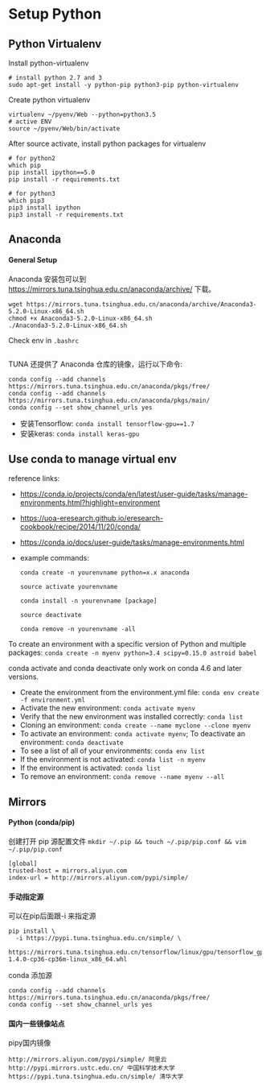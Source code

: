 # Setup Python #


## Python Virtualenv

Install python-virtualenv
```
# install python 2.7 and 3
sudo apt-get install -y python-pip python3-pip python-virtualenv
```

Create python virtualenv

```
virtualenv ~/pyenv/Web --python=python3.5
# active ENV
source ~/pyenv/Web/bin/activate
```

After source activate, install python packages for virtualenv

```
# for python2
which pip
pip install ipython==5.0
pip install -r requirements.txt
```

```
# for python3
which pip3
pip3 install ipython
pip3 install -r requirements.txt
```


## Anaconda


#### General Setup


Anaconda 安装包可以到 https://mirrors.tuna.tsinghua.edu.cn/anaconda/archive/ 下载。

```
wget https://mirrors.tuna.tsinghua.edu.cn/anaconda/archive/Anaconda3-5.2.0-Linux-x86_64.sh
chmod +x Anaconda3-5.2.0-Linux-x86_64.sh
./Anaconda3-5.2.0-Linux-x86_64.sh
```

Check env in ```.bashrc```

```

```

TUNA 还提供了 Anaconda 仓库的镜像，运行以下命令:

```
conda config --add channels https://mirrors.tuna.tsinghua.edu.cn/anaconda/pkgs/free/
conda config --add channels https://mirrors.tuna.tsinghua.edu.cn/anaconda/pkgs/main/
conda config --set show_channel_urls yes
```

- 安装Tensorflow: ```conda install tensorflow-gpu==1.7```
- 安装keras: ```conda install keras-gpu```


## Use conda to manage virtual env

reference links:

* https://conda.io/projects/conda/en/latest/user-guide/tasks/manage-environments.html?highlight=environment 
* https://uoa-eresearch.github.io/eresearch-cookbook/recipe/2014/11/20/conda/
* https://conda.io/docs/user-guide/tasks/manage-environments.html
* example commands:
    
    ```
    conda create -n yourenvname python=x.x anaconda
    
    source activate yourenvname
    
    conda install -n yourenvname [package]
    
    source deactivate
    
    conda remove -n yourenvname -all
    ```



To create an environment with a specific version of Python and multiple packages:
`conda create -n myenv python=3.4 scipy=0.15.0 astroid babel`

conda activate and conda deactivate only work on conda 4.6 and later versions.


- Create the environment from the environment.yml file: `conda env create -f environment.yml`
- Activate the new environment: `conda activate myenv`
- Verify that the new environment was installed correctly: `conda list`
- Cloning an environment: `conda create --name myclone --clone myenv`
- To activate an environment: `conda activate myenv`; To deactivate an environment: `conda deactivate`
- To see a list of all of your environments: `conda env list`
- If the environment is not activated: `conda list -n myenv`
- If the environment is activated: `conda list`
- To remove an environment: `conda remove --name myenv --all`




## Mirrors


#### Python (conda/pip)

创建打开 pip 源配置文件 ```mkdir ~/.pip && touch ~/.pip/pip.conf && vim ~/.pip/pip.conf```

```
[global]
trusted-host = mirrors.aliyun.com
index-url = http://mirrors.aliyun.com/pypi/simple/
```

#### 手动指定源

可以在pip后面跟-i 来指定源

```
pip install \
  -i https://pypi.tuna.tsinghua.edu.cn/simple/ \
  https://mirrors.tuna.tsinghua.edu.cn/tensorflow/linux/gpu/tensorflow_gpu-1.4.0-cp36-cp36m-linux_x86_64.whl
```

conda 添加源

```
conda config --add channels https://mirrors.tuna.tsinghua.edu.cn/anaconda/pkgs/free/
conda config --set show_channel_urls yes
```


#### 国内一些镜像站点

pipy国内镜像
```
http://mirrors.aliyun.com/pypi/simple/ 阿里云
http://pypi.mirrors.ustc.edu.cn/ 中国科学技术大学
https://pypi.tuna.tsinghua.edu.cn/simple/ 清华大学
```
